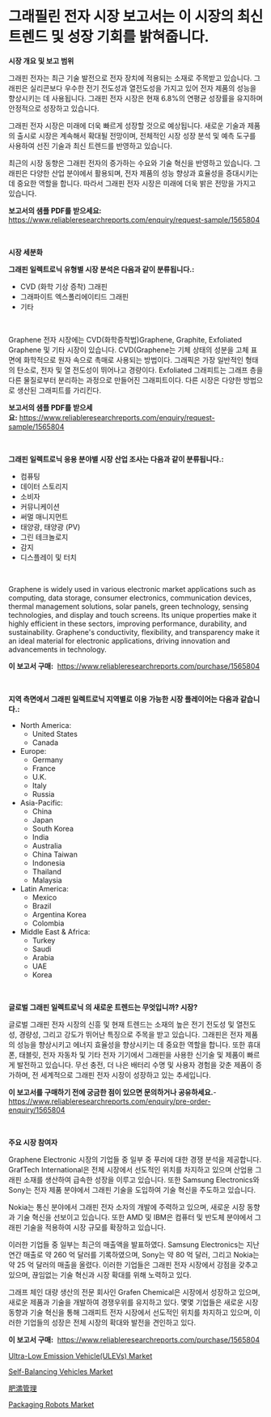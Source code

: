 <p><h1>그래필린 전자 시장 보고서는 이 시장의 최신 트렌드 및 성장 기회를 밝혀줍니다.</h1></p><p><strong>시장 개요 및 보고 범위</strong></p>
<p><p>그래핀 전자는 최근 기술 발전으로 전자 장치에 적용되는 소재로 주목받고 있습니다. 그래핀은 실리콘보다 우수한 전기 전도성과 열전도성을 가지고 있어 전자 제품의 성능을 향상시키는 데 사용됩니다. 그래핀 전자 시장은 현재 6.8%의 연평균 성장률을 유지하며 안정적으로 성장하고 있습니다. </p><p>그래핀 전자 시장은 미래에 더욱 빠르게 성장할 것으로 예상됩니다. 새로운 기술과 제품의 출시로 시장은 계속해서 확대될 전망이며, 전체적인 시장 성장 분석 및 예측 도구를 사용하여 선진 기술과 최신 트렌드를 반영하고 있습니다.</p><p>최근의 시장 동향은 그래핀 전자의 증가하는 수요와 기술 혁신을 반영하고 있습니다. 그래핀은 다양한 산업 분야에서 활용되며, 전자 제품의 성능 향상과 효율성을 증대시키는 데 중요한 역할을 합니다. 따라서 그래핀 전자 시장은 미래에 더욱 밝은 전망을 가지고 있습니다.</p></p>
<p><strong>보고서의 샘플 PDF를 받으세요:</strong> <a href="https://www.reliableresearchreports.com/enquiry/request-sample/1565804">https://www.reliableresearchreports.com/enquiry/request-sample/1565804</a></p>
<p>&nbsp;</p>
<p><strong>시장 세분화</strong></p>
<p><strong>그래핀 일렉트로닉 유형별 시장 분석은 다음과 같이 분류됩니다.:</strong></p>
<p><ul><li>CVD (화학 기상 증착) 그래핀</li><li>그래파이트 엑스폴리에이티드 그래핀</li><li>기타</li></ul></p>
<p>&nbsp;</p>
<p><p>Graphene 전자 시장에는 CVD(화학증착법)Graphene, Graphite, Exfoliated Graphene 및 기타 시장이 있습니다. CVD(Graphene는 기체 상태의 성분을 고체 표면에 화학적으로 원자 속으로 촉매로 사용되는 방법이다. 그래픽은 가장 일반적인 형태의 탄소로, 전자 및 열 전도성이 뛰어나고 경량이다. Exfoliated 그래피트는 그래프 층을 다른 물질로부터 분리하는 과정으로 만들어진 그래피트이다. 다른 시장은 다양한 방법으로 생산된 그래피트를 가리킨다.</p></p>
<p><strong>보고서의 샘플 PDF를 받으세요:</strong>&nbsp;<a href="https://www.reliableresearchreports.com/enquiry/request-sample/1565804">https://www.reliableresearchreports.com/enquiry/request-sample/1565804</a></p>
<p>&nbsp;</p>
<p><strong> 그래핀 일렉트로닉 응용 분야별 시장 산업 조사는 다음과 같이 분류됩니다.:</strong></p>
<p><ul><li>컴퓨팅</li><li>데이터 스토리지</li><li>소비자</li><li>커뮤니케이션</li><li>써멀 매니지먼트</li><li>태양광, 태양광 (PV)</li><li>그린 테크놀로지</li><li>감지</li><li>디스플레이 및 터치</li></ul></p>
<p>&nbsp;</p>
<p><p>Graphene is widely used in various electronic market applications such as computing, data storage, consumer electronics, communication devices, thermal management solutions, solar panels, green technology, sensing technologies, and display and touch screens. Its unique properties make it highly efficient in these sectors, improving performance, durability, and sustainability. Graphene's conductivity, flexibility, and transparency make it an ideal material for electronic applications, driving innovation and advancements in technology.</p></p>
<p><strong>이 보고서 구매:</strong>&nbsp; <a href="https://www.reliableresearchreports.com/purchase/1565804">https://www.reliableresearchreports.com/purchase/1565804</a></p>
<p>&nbsp;</p>
<p><strong>지역 측면에서 그래핀 일렉트로닉 지역별로 이용 가능한 시장 플레이어는 다음과 같습니다.:</strong></p>
<p><ul>
    <li>
        North America:
        <ul>
            <li>United States</li>
            <li>Canada</li>
        </ul>
    </li>
    <li>
        Europe:
        <ul>
            <li>Germany</li>
            <li>France</li>
            <li>U.K.</li>
            <li>Italy</li>
            <li>Russia</li>
        </ul>
    </li>
    <li>
        Asia-Pacific:
        <ul>
            <li>China</li>
            <li>Japan</li>
            <li>South Korea</li>
            <li>India</li>
            <li>Australia</li>
            <li>China Taiwan</li>
            <li>Indonesia</li>
            <li>Thailand</li>
            <li>Malaysia</li>
        </ul>
    </li>
    <li>
        Latin America:
        <ul>
            <li>Mexico</li>
            <li>Brazil</li>
            <li>Argentina Korea</li>
            <li>Colombia</li>
        </ul>
    </li>
    <li>
        Middle East & Africa:
        <ul>
            <li>Turkey</li>
            <li>Saudi</li>
            <li>Arabia</li>
            <li>UAE</li>
            <li>Korea</li>
        </ul>
    </li>
    </ul></p>
<p>&nbsp;</p>
<p><strong>글로벌 그래핀 일렉트로닉 의 새로운 트렌드는 무엇입니까? 시장?</strong></p>
<p><p>글로벌 그래핀 전자 시장의 신흥 및 현재 트렌드는 소재의 높은 전기 전도성 및 열전도성, 경량성, 그리고 강도가 뛰어난 특징으로 주목을 받고 있습니다. 그래핀은 전자 제품의 성능을 향상시키고 에너지 효율성을 향상시키는 데 중요한 역할을 합니다. 또한 휴대폰, 태블릿, 전자 자동차 및 기타 전자 기기에서 그래핀을 사용한 신기술 및 제품이 빠르게 발전하고 있습니다. 무선 충전, 더 나은 배터리 수명 및 사용자 경험을 갖춘 제품이 증가하며, 전 세계적으로 그래핀 전자 시장이 성장하고 있는 추세입니다.</p></p>
<p><strong>이 보고서를 구매하기 전에 궁금한 점이 있으면 문의하거나 공유하세요.</strong>- <a href="https://www.reliableresearchreports.com/enquiry/pre-order-enquiry/1565804">https://www.reliableresearchreports.com/enquiry/pre-order-enquiry/1565804</a></p>
<p>&nbsp;</p>
<p><strong>주요 시장 참여자</strong></p>
<p><p>Graphene Electronic 시장의 기업들 중 일부 중 푸러에 대한 경쟁 분석을 제공합니다. GrafTech International은 전체 시장에서 선도적인 위치를 차지하고 있으며 산업용 그래핀 소재를 생산하여 급속한 성장을 이루고 있습니다. 또한 Samsung Electronics와 Sony는 전자 제품 분야에서 그래핀 기술을 도입하여 기술 혁신을 주도하고 있습니다.</p><p>Nokia는 통신 분야에서 그래핀 전자 소자의 개발에 주력하고 있으며, 새로운 시장 동향과 기술 혁신을 선보이고 있습니다. 또한 AMD 및 IBM은 컴퓨터 및 반도체 분야에서 그래핀 기술을 적용하여 시장 규모를 확장하고 있습니다.</p><p>이러한 기업들 중 일부는 최근의 매출액을 발표하였다. Samsung Electronics는 지난 연간 매출로 약 260 억 달러를 기록하였으며, Sony는 약 80 억 달러, 그리고 Nokia는 약 25 억 달러의 매출을 올렸다. 이러한 기업들은 그래핀 전자 시장에서 강점을 갖추고 있으며, 끊임없는 기술 혁신과 시장 확대를 위해 노력하고 있다.</p><p>그래프 체인 대량 생산의 전문 회사인 Grafen Chemical은 시장에서 성장하고 있으며, 새로운 제품과 기술을 개발하여 경쟁우위를 유지하고 있다. 몇몇 기업들은 새로운 시장 동향과 기술 혁신을 통해 그래피트 전자 시장에서 선도적인 위치를 차지하고 있으며, 이러한 기업들의 성장은 전체 시장의 확대와 발전을 견인하고 있다.</p></p>
<p><strong>이 보고서 구매:</strong>&nbsp;&nbsp;<a href="https://www.reliableresearchreports.com/purchase/1565804">https://www.reliableresearchreports.com/purchase/1565804</a></p>
<p><p><a href="https://flame-sidecar-702.notion.site/Ultra-Low-Emission-Vehicle-ULEVs-Market-Research-Report-Provides-thorough-Industry-Overview-which--a87ceadb56e0430099d443edec0172fd">Ultra-Low Emission Vehicle(ULEVs) Market</a></p><p><a href="https://full-wildebeest-80b.notion.site/Self-Balancing-Vehicles-Market-Dynamics-2024-2031-Also-about-Its-Market-Trends-Projections-and-Op-878e2cf6422745888323cffc971a7fd2">Self-Balancing Vehicles Market</a></p><p><a href="https://github.com/SarahFahey88/Market-Research-Report-List-1/blob/main/27422436196.md">肥満管理</a></p><p><a href="https://view.publitas.com/reportprime-1/packaging-robots-market-research-report-provides-thorough-industry-overview-which-offers-an-in-depth-analysis-of-product-trends-and-new-market-divisions/">Packaging Robots Market</a></p></p>
